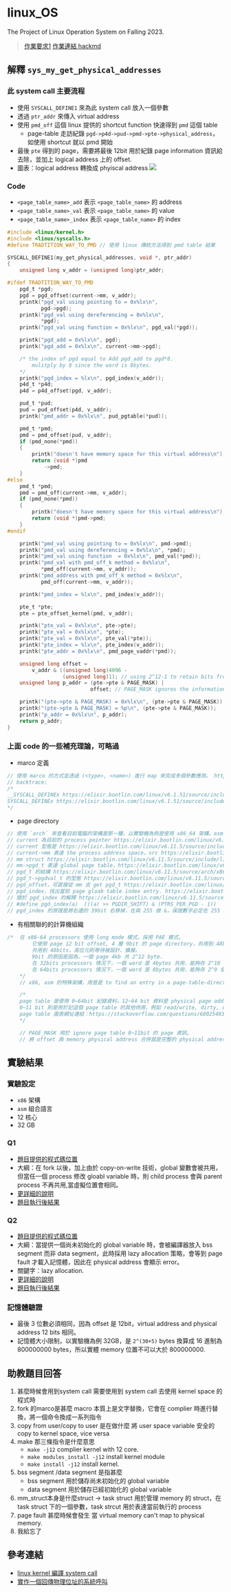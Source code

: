 # linux_OS
The Project of Linux Operation System on Falling 2023.  

> [作業要求1](./hw1.html)
> [作業連結 hackmd](https://hackmd.io/@wysh/Bk92kxRgJl)

## 解釋 `sys_my_get_physical_addresses`  
### 此 system call 主要流程
* 使用 `SYSCALL_DEFINE1` 來為此 system call 放入一個參數
* 透過 `ptr_addr` 來傳入 virtual address
* 使用 `pmd_off` 這個 linux 提供的 shortcut function 快速得到 `pmd` 這個 table
    * page-table 走訪紀錄 `pgd->p4d->pud->pmd->pte->physical_address`，如使用 shortcut 就以 pmd 開始
* 最後 `pte` 得到的 page，需要將最後 12bit 用於紀錄 page information 資訊給去除，並加上 logical address 上的 offset. 
* 圖表：logical address 轉換成 phyiscal address
![](https://hackmd-prod-images.s3-ap-northeast-1.amazonaws.com/uploads/upload_b69c4f3202f8c334e1d7d6777b259b9a.png?AWSAccessKeyId=AKIA3XSAAW6AWSKNINWO&Expires=1731075734&Signature=JF41Sn0eakvm%2FHApeTw0Uv2pLRE%3D)

### Code 
* `<page_table_name>_add` 表示 `<page_table_name>` 的 address
* `<page_table_name>_val` 表示 `<page_table_name>` 的 value
* `<page_table_name>_index` 表示 `<page_table_name>` 的 index

```c
#include <linux/kernel.h>
#include <linux/syscalls.h>
#define TRADTITION_WAY_TO_PMD // 使用 linux 傳統方法得到 pmd table 結果

SYSCALL_DEFINE1(my_get_physical_addresses, void *, ptr_addr)
{
    unsigned long v_addr = (unsigned long)ptr_addr;

#ifdef TRADTITION_WAY_TO_PMD
    pgd_t *pgd;
    pgd = pgd_offset(current->mm, v_addr);
    printk("pgd_val using pointing to = 0x%lx\n",
           pgd->pgd); 
    printk("pgd_val using dereferencing = 0x%lx\n",
           *pgd); 
    printk("pgd_val using function = 0x%lx\n", pgd_val(*pgd));

    printk("pgd_add = 0x%lx\n", pgd);              
    printk("pgd_add = 0x%lx\n", current->mm->pgd); 

    /* the index of pgd equal to Add pgd_add to pgd*8.
        mulitply by 8 since the word is 8bytes.    
    */
    printk("pgd_index = %lx\n", pgd_index(v_addr));
    p4d_t *p4d;
    p4d = p4d_offset(pgd, v_addr);

    pud_t *pud;
    pud = pud_offset(p4d, v_addr);
    printk("pmd_addr = 0x%lx\n", pud_pgtable(*pud));

    pmd_t *pmd;
    pmd = pmd_offset(pud, v_addr);
    if (pmd_none(*pmd))
    {
        printk("doesn't have memory space for this virtual address\n");
        return (void *)pmd
            ->pmd;
    }
#else
    pmd_t *pmd;
    pmd = pmd_off(current->mm, v_addr);
    if (pmd_none(*pmd))
    {
        printk("doesn't have memory space for this virtual address\n");
        return (void *)pmd->pmd;
    }
#endif

    printk("pmd_val using pointing to = 0x%lx\n", pmd->pmd);
    printk("pmd_val using dereferencing = 0x%lx\n", *pmd);
    printk("pmd_val using function  = 0x%lx\n", pmd_val(*pmd));
    printk("pmd_val with pmd_off_k method = 0x%lx\n",
           *pmd_off(current->mm, v_addr));
    printk("pmd_address with pmd_off_k method = 0x%lx\n",
           pmd_off(current->mm, v_addr));

    printk("pmd_index = %lx\n", pmd_index(v_addr));

    pte_t *pte;
    pte = pte_offset_kernel(pmd, v_addr);

    printk("pte_val = 0x%lx\n", pte->pte);
    printk("pte_val = 0x%lx\n", *pte);
    printk("pte_val = 0x%lx\n", pte_val(*pte));
    printk("pte_index = %lx\n", pte_index(v_addr));
    printk("pte_addr = 0x%lx\n", pmd_page_vaddr(*pmd));

    unsigned long offset =
        v_addr & ((unsigned long)4096 -
                  (unsigned long)1); // using 2^12-1 to retain bits from 0 to 11.   
    unsigned long p_addr = (pte->pte & PAGE_MASK) |
                           offset; // PAGE_MASK ignores the information of page. 

    printk("(pte->pte & PAGE_MASK) = 0x%lx\n", (pte->pte & PAGE_MASK));
    printk("(pte->pte & PAGE_MASK) = %p\n", (pte->pte & PAGE_MASK));
    printk("p_addr = 0x%lx\n", p_addr);
    return p_addr;
}
```

### 上面 code 的一些補充理論，可略過
* marco 定義
```c
// 使用 marco 的方式並透過 (<type>, <name>) 進行 map 來完成多個參數應用。 https://elixir.bootlin.com/linux/v6.1.51/source/include/linux/syscalls.h#L117
// backtrace:
/*
__SYSCALL_DEFINEx https://elixir.bootlin.com/linux/v6.1.51/source/include/linux/syscalls.h#L242
SYSCALL_DEFINEx https://elixir.bootlin.com/linux/v6.1.51/source/include/linux/syscalls.h#L226
*/
```
* page directory 
```c
// 使用 `arch` 來查看目前電腦的架構是那一種，以實驗機為例是使用 x86_64 架構，asm insturction set 架構
// current 為目前的 process pointer https://elixir.bootlin.com/linux/v6.11.5/source/arch/x86/include/asm/current.h#L52
// current 型態是 https://elixir.bootlin.com/linux/v6.11.5/source/include/linux/sched.h#L758
// current->mm 表達 the process address space，src https://elixir.bootlin.com/linux/v6.11.5/source/include/linux/sched.h#L758
// mm struct https://elixir.bootlin.com/linux/v6.11.5/source/include/linux/mm_types.h#L779
// mm->pgd_t 表達 global page table，https://elixir.bootlin.com/linux/v6.11.5/source/include/linux/mm_types.h#L806
// pgd_t 的結構 https://elixir.bootlin.com/linux/v6.11.5/source/arch/x86/include/asm/pgtable_types.h#L295
// pgd_t->pgdval_t 的型態 https://elixir.bootlin.com/linux/v6.11.5/source/arch/x86/include/asm/pgtable_64_types.h#L18
// pgd_offset，可直接從 mm 去 get pgd_t https://elixir.bootlin.com/linux/v6.11.5/source/include/linux/pgtable.h#L147.
// pgd_index，找出當前 page gloab table index entry. https://elixir.bootlin.com/linux/v6.11.5/source/include/linux/pgtable.h#L90
// 關於 pgd_index 的解釋 https://elixir.bootlin.com/linux/v6.11.5/source/include/linux/pgtable.h#L56
// #define pgd_index(a)  (((a) >> PGDIR_SHIFT) & (PTRS_PER_PGD - 1))
// pgd_index 的原理是將右邊的 39bit 右移掉，在與 255 做 &，保證數字必定在 255 以內符合 page table 2^9 架構
```
* 有相關聯的的計算機組織
```c
/*  在 x86-64 processors 使用 long mode 模式，採用 PAE 模式。
        它使用 page 12 bit offset, 4 層 9bit 的 page directory，共用到 48bits.
        共用到 48bits，高位元則等待被設計、擴展。
        9bit 的原因是因為，一個 page 4kb 共 2^12 byte.
        在 32bits processors 情況下，一個 word 是 4bytes 共用，能夠存 2^10 個
        在 64bits processors 情況下，一個 word 是 8bytes 共用，能夠存 2^9 個
    */
    // x86, asm 的特殊架構，用意是 to find an entry in a page-table-directory.

    /*
    page table 是使用 0~64bit 紀錄資料，12~64 bit 資料是 physical page address.
    0~11 bit 則是用於記這個 page table 的其他供用，例如 read/write, dirty, cache disable 之類的
    page table 圖表網址連結：https://stackoverflow.com/questions/68025493/the-size-of-a-page-table-entry
    */

    // PAGE_MASK 用於 ignore page table 0~11bit 的 page 資訊。
    // 將 offset 與 memory physical address 合併就是完整的 physical address
```

## 實驗結果
### 實驗設定
* `x86` 架構
* `asm` 組合語言
* 12 核心
* 32 GB 

### Q1 
* [題目提供的程式碼位置](./q1.c) 
* 大綱：在 fork 以後，加上由於 copy-on-write 技術，global 變數會被共用，但當任一個 process 修改 gloabl variable 時，則 child process 會與 parent process 不再共用,當虛擬位置會相同。 
* [更詳細的說明](https://stackoverflow.com/questions/4298678/after-forking-are-global-variables-shared)
* [題目執行後結果](./q1.txt)

### Q2
* [題目提供的程式碼位置](./q2.c) 
* 大綱：當提供一個尚未初始化的 global variable 時，會被編譯器放入 bss segment 而非 data segment，此時採用 lazy allocation 策略，會等到 page fault 才載入記憶體，因此在 physical address 會顯示 error。
* 關鍵字：lazy allocation. 
* [更詳細的說明](https://www.quora.com/When-does-a-global-variable-get-memory-allocation-in-C-language)
* [題目執行後結果](./q2.txt)

### 記憶體驗證
* 最後 3 位數必須相同，因為 offset 是 12bit，virtual address and physical address 12 bits 相同。 
* 記憶體大小限制，以實驗機為例 32GB，是 `2^(30+5)` bytes 換算成 16 進制為 800000000 bytes，所以實體 memory 位置不可以大於 800000000. 

## 助教題目回答
1. 甚麼時候會用到system call
需要使用到 system call 去使用 kernel space 的程式時
2. fork 的marco是甚麼
macro 本質上是文字替換，它會在 complier 時進行替換，將一個命令換成一系列指令
3. copy from user/copy to user 是在做什麼
將 user space variable 安全的 copy to kernel space, vice versa 
4. make 那三條指令是什麼意思
    * `make -j12` complier kernel with 12 core.
    * `make modules_install -j12` install kernel module 
    * `make install -j12` install kernel. 
5. bss segment /data segment 是指甚麼 
    * bss segment 用於儲存尚未初始化的 global variable 
    * data segment 用於儲存已經初始化的 global variable 
6. mm_struct本身是什麼struct -> task struct
用於管理 memory 的 struct，在 task struct 下的一個參數，task strcut 用於表達當前執行的 process 
7. page fault 甚麼時候會發生
當 virtual memory can't map to physical memory. 
8. 我給忘了

## 參考連結
* [linux kernel 編譯 system call](https://hackmd.io/aist49C9R46-vaBIlP3LDA?view#%E6%B8%AC%E8%A9%A6-syscall) 
* [實作一個回傳物理位址的系統呼叫](https://hackmd.io/@Mes/make_phy_addr_syscall)
